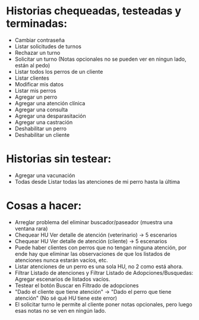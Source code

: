 # Historias chequeadas, testeadas y terminadas:

-   Cambiar contraseña
-   Listar solicitudes de turnos
-   Rechazar un turno
-   Solicitar un turno (Notas opcionales no se pueden ver en ningun lado, están al pedo)
-   Listar todos los perros de un cliente
-   Listar clientes
-   Modificar mis datos
-   Listar mis perros
-   Agregar un perro
-   Agregar una atención clínica
-   Agregar una consulta
-   Agregar una desparasitación
-   Agregar una castración
-   Deshabilitar un perro
-   Deshabilitar un cliente

# Historias sin testear:

-   Agregar una vacunación
-   Todas desde Listar todas las atenciones de mi perro hasta la última

# Cosas a hacer:

-   Arreglar problema del eliminar buscador/paseador (muestra una ventana rara)
-   Chequear HU Ver detalle de atención (veterinario) -> 5 escenarios
-   Chequear HU Ver detalle de atención (cliente) -> 5 escenarios
-   Puede haber clientes con perros que no tengan ninguna atención, por ende hay que eliminar las observaciones de que los listados de atenciones nunca estarán vacíos, etc.
-   Listar atenciones de un perro es una sola HU, no 2 como está ahora.
-   Filtrar Listado de atenciones y Filtrar Listado de Adopciones/Busquedas: Agregar escenarios de listados vacíos.
-   Testear el botón Buscar en Filtrado de adopciones
-   "Dado el cliente que tiene atención" -> "Dado el perro que tiene atención" (No sé qué HU tiene este error)
-   El solicitar turno le permite al cliente poner notas opcionales, pero luego esas notas no se ven en ningún lado.
